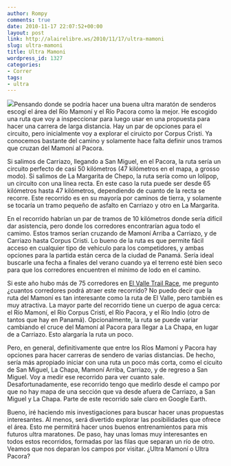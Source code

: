 ```yaml
---
author: Rompy
comments: true
date: 2010-11-17 22:07:52+00:00
layout: post
link: http://alairelibre.ws/2010/11/17/ultra-mamoni
slug: ultra-mamoni
title: Ultra Mamoni
wordpress_id: 1327
categories:
- Correr
tags:
- ultra
---
```


[![](http://alairelibre.ws/wp-content/uploads/2010/11/UltraMamoni-1024x726.jpg)](http://alairelibre.ws/wp-content/uploads/2010/11/UltraMamoni.jpg)Pensando donde se podría hacer una buena ultra maratón de senderos escogí el área del Río Mamoní y el Río Pacora como la mejor. He escogido una ruta que voy a inspeccionar para luego usar en una propuesta para hacer una carrera de larga distancia. Hay un par de opciones para el circuito, pero inicialmente voy a explorar el ciruicto por Corpus Cristi. Ya conocemos bastante del camino y solamente hace falta definir unos tramos que cruzan del Mamoní al Pacora.

Si salimos de Carriazo, llegando a San Miguel, en el Pacora, la ruta sería un circuito perfecto de casi 50 kilómetros (47 kilómetros en el mapa, a grosso modo). Si salimos de La Margarita de Chepo, la ruta sería como un lolipop, un circuito con una línea recta. En este caso la ruta puede ser desde 65 kilómetros hasta 47 kilómetros, dependiendo de cuanto de la recta se recorre. Este recorrido es en su mayoría por caminos de tierra, y solamente se tocaría un tramo pequeño de asfalto en Carriazo y otro en La Margarita.

En el recorrido habrían un par de tramos de 10 kilómetros donde sería difícil dar asistencia, pero donde los corredores encontrarían agua todo el camimo. Estos tramos serían cruzando de Mamoní Arriba a Carriazo, y de Carriazo hasta Corpus Cristi. Lo bueno de la ruta es que permite fácil acceso en cualquier tipo de vehículo para los competidores, y ambas opciones para la partida están cerca de la ciudad de Panamá. Sería ideal buscarle una fecha a finales del verano cuando ya el terreno esté bien seco para que los corredores encuentren el mínimo de lodo en el camino.

Si este año hubo más de 75 corredores en [El Valle Trail Race](http://elvalletrailrace.org/), me pregunto ¿cuantos corredores podrá atraer este recorrido? No puedo decir que la ruta del Mamoní es tan interesante como la ruta de El Valle, pero también es muy atractiva. La mayor parte del recorrido tiene un cuerpo de agua cerca: el Río Mamoní, el Río Corpus Cristi, el Río Pacora, y el Río Indio (otro de tantos que hay en Panamá). Opcionalmente, la ruta se puede variar cambiando el cruce del Mamoní al Pacora para llegar a La Chapa, en lugar de a Carriazo. Esto alargaría la ruta un poco.

Pero, en general, definitivamente que entre los Ríos Mamoní y Pacora hay opciones para hacer carreras de sendero de varias distancias. De hecho, sería más apropiado iniciar con una ruta un poco más corta, como el cicuito de San Miguel, La Chapa, Mamoní Arriba, Carriazo, y de regreso a San Miguel. Voy a medir ese recorrido para ver cuanto sale. Desafortunadamente, ese recorrido tengo que medirlo desde el campo por que no hay mapa de una sección que va desde afuera de Carriazo, a San Miguel y La Chapa. Parte de este recorrido sale claro en Google Earth.

Bueno, iré haciendo mis investigaciones para buscar hacer unas propuestas interesantes. Al menos, será divertido explorar las posibilidades que ofrece el área. Esto me permitirá hacer unos buenos entrenamientos para mis futuros ultra maratones. De paso, hay unas lomas muy interesantes en todos estos recorridos, formadas por las filas que separan un río de otro. Veamos que nos deparan los campos por visitar. ¿Ultra Mamoní o Ultra Pacora?
